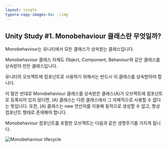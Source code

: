 ```yaml
---
layout: single
typora-copy-images-to: .\img
---
```




## Unity Study \#1. Monobehaviour 클래스란 무엇일까?



Monobehaviour는 유니티에서 모든 클래스가 상속받는 클래스입니다.

Monobehaviour 클래스 자체도 Object, Component, Behaviour와 같은 클래스를 상속받아 만든 클래스입니다.



유니티의 오브젝트에 컴포넌트로 사용하기 위해서는 반드시 이 클래스를 상속받아야 합니다.

이 말은 반대로 Monobehaviour 클래스를 상속받은 클래스(A)가 오브젝트에 컴포넌트로 등록되어 있지 않다면,  (A) 클래스는 다른 클래스에서 그 자체적으로 사용할 수 없다는 뜻입니다.
또한, (A) 클래스는 new 연산자를 이용해 동적으로 생성할 수 없고, 항상 컴포넌트 형태로 존재해야 합니다.


Monobehaviour 컴포넌트를 포함한 오브젝트는 다음과 같은 생명주기를 가지게 됩니다.

![Monobehaviour lifecycle](https://user-images.githubusercontent.com/28036481/113532636-d7d59100-9606-11eb-9efc-4e9504004d1c.png)
